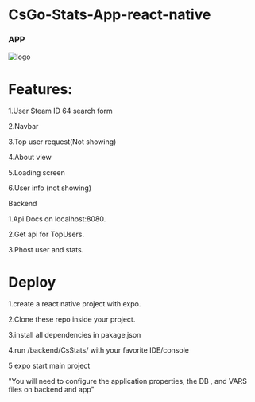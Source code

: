 # CsGo-Stats-App-react-native

### APP

![logo](https://user-images.githubusercontent.com/62471453/233936008-9aa68baf-52db-454f-9116-58740b9994d7.png)


# Features:

  1.User Steam ID 64 search form

  2.Navbar

  3.Top user request(Not showing)

  4.About view

  5.Loading screen

  6.User info (not showing)

Backend

  1.Api Docs on localhost:8080.

  2.Get api for TopUsers.

  3.Phost user and stats.
  
  # Deploy
  
  1.create a react native project with expo.
	
  2.Clone these repo inside your project.
	
  3.install all dependencies in pakage.json
	
  4.run /backend/CsStats/ with your favorite IDE/console
	
  5 expo start main project 

"You will need to configure the application properties, the DB , and VARS files on backend and app"

